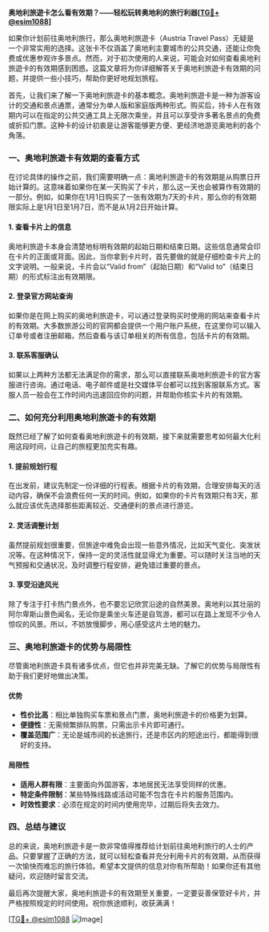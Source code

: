 **奥地利旅遊卡怎么看有效期？——轻松玩转奥地利的旅行利器[[TG💪+ @esim1088](https://t.me/s/esim1088)]**

如果你计划前往奥地利旅行，那么奥地利旅遊卡（Austria Travel Pass）无疑是一个非常实用的选择。这张卡不仅涵盖了奥地利主要城市的公共交通，还能让你免费或优惠参观许多景点。然而，对于初次使用的人来说，可能会对如何查看奥地利旅遊卡的有效期感到困惑。这篇文章将为你详细解答关于奥地利旅遊卡有效期的问题，并提供一些小技巧，帮助你更好地规划旅程。

首先，让我们来了解一下奥地利旅遊卡的基本概念。奥地利旅遊卡是一种为游客设计的交通和景点通票，通常分为单人版和家庭版两种形式。购买后，持卡人在有效期内可以在指定的公共交通工具上无限次乘坐，并且可以享受许多著名景点的免费或折扣门票。这种卡的设计初衷是让游客能够更方便、更经济地游览奥地利的各个角落。

### **一、奥地利旅遊卡有效期的查看方式**

在讨论具体的操作之前，我们需要明确一点：奥地利旅遊卡的有效期是从购票日开始计算的。这意味着如果你在某一天购买了卡片，那么这一天也会被算作有效期的一部分。例如，如果你在1月1日购买了一张有效期为7天的卡片，那么你的有效期限实际上是1月1日至1月7日，而不是从1月2日开始计算。

#### **1. 查看卡片上的信息**
奥地利旅遊卡本身会清楚地标明有效期的起始日期和结束日期。这些信息通常会印在卡片的正面或背面。因此，当你拿到卡片时，首先要做的就是仔细检查卡片上的文字说明。一般来说，卡片会以“Valid from”（起始日期）和“Valid to”（结束日期）的形式标注出有效期限。

#### **2. 登录官方网站查询**
如果你是在网上购买的奥地利旅遊卡，可以通过登录购买时使用的网站来查看卡片的有效期。大多数旅游公司的官网都会提供一个用户账户系统，在这里你可以输入订单号或者注册邮箱，然后查看与该订单相关的所有信息，包括卡片的有效期。

#### **3. 联系客服确认**
如果以上两种方法都无法满足你的需求，那么可以直接联系奥地利旅遊卡的官方客服进行咨询。通过电话、电子邮件或是社交媒体平台都可以找到客服联系方式。客服人员一般会在工作时间内迅速回应你的问题，并帮助你核实卡片的有效期。

### **二、如何充分利用奥地利旅遊卡的有效期**

既然已经了解了如何查看奥地利旅遊卡的有效期，接下来就需要思考如何最大化利用这段时间，让自己的旅程更加充实有趣。

#### **1. 提前规划行程**
在出发前，建议先制定一份详细的行程表。根据卡片的有效期，合理安排每天的活动内容，确保不会浪费任何一天的时间。例如，如果你的卡片有效期只有3天，那么就应该优先选择那些距离较近、交通便利的景点进行游览。

#### **2. 灵活调整计划**
虽然提前规划很重要，但旅途中难免会出现一些意外情况，比如天气变化、突发状况等。在这种情况下，保持一定的灵活性就显得尤为重要。可以随时关注当地的天气预报和交通状况，及时调整行程安排，避免错过重要的景点。

#### **3. 享受沿途风光**
除了专注于打卡热门景点外，也不要忘记欣赏沿途的自然美景。奥地利以其壮丽的阿尔卑斯山景色闻名，无论你是乘坐火车还是自驾游，都可以在路上发现不少令人惊叹的风景。所以，不妨放慢脚步，用心感受这片土地的魅力。

### **三、奥地利旅遊卡的优势与局限性**

尽管奥地利旅遊卡具有诸多优点，但它也并非完美无缺。了解它的优势与局限性有助于我们更好地做出决策。

#### **优势**
- **性价比高**：相比单独购买车票和景点门票，奥地利旅遊卡的价格更为划算。
- **便捷性**：无需频繁排队购票，只需出示卡片即可通行。
- **覆盖范围广**：无论是城市间的长途旅行，还是市区内的短途出行，都能得到很好的支持。

#### **局限性**
- **适用人群有限**：主要面向外国游客，本地居民无法享受同样的优惠。
- **特定条件限制**：某些特殊线路或活动可能不包含在卡片的服务范围内。
- **时效性要求**：必须在规定的时间内使用完毕，过期后将失去效力。

### **四、总结与建议**

总的来说，奥地利旅遊卡是一款非常值得推荐给计划前往奥地利旅行的人士的产品。只要掌握了正确的方法，就可以轻松查看并充分利用卡片的有效期，从而获得一次愉快而难忘的旅行体验。希望本文提供的信息对你有所帮助！如果你还有其他疑问，欢迎随时留言交流。

最后再次提醒大家，奥地利旅遊卡的有效期至关重要，一定要妥善保管好卡片，并严格按照规定的时间使用。祝你旅途顺利，收获满满！

[[TG💪+ @esim1088](https://t.me/s/esim1088) ![Image](https://i.postimg.cc/4NQfJmqS/Snipaste-2025-05-13-00-14-12.png)]